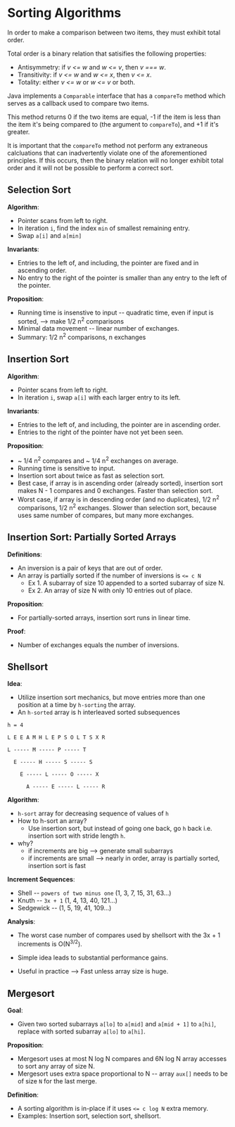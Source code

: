 # Sorting Algorithms

In order to make a comparison between two items, they must exhibit total order.

Total order is a binary relation that satisifies the following properties:
- Antisymmetry: if _v <= w_ and _w <= v_, then _v === w_.
- Transitivity: if _v <= w_ and _w <= x_, then _v <= x_.
- Totality: either _v <= w_ or _w <= v_ or both.

Java implements a `Comparable` interface that has a `compareTo` method which serves as a callback used to compare two items.

This method returns 0 if the two items are equal, -1 if the item is less than the item it's being compared to (the argument to `compareTo`), and +1 if it's greater.

It is important that the `compareTo` method not perform any extraneous calcluations that can inadvertently violate one of the aforementioned principles. If this occurs, then the binary relation will no longer exhibit total order and it will not be possible to perform a correct sort.

## Selection Sort

**Algorithm**:

* Pointer scans from left to right.
* In iteration `i`, find the index `min` of smallest remaining entry.
* Swap `a[i]` and `a[min]`

**Invariants**:

* Entries to the left of, and including, the pointer are fixed and in ascending order.
* No entry to the right of the pointer is smaller than any entry to the left of the pointer.

**Proposition**:

* Running time is insenstive to input -- quadratic time, even if input is sorted, --> make 1/2 n<sup>2</sup> comparisons
* Minimal data movement -- linear number of exchanges.
* Summary: 1/2 n<sup>2</sup> comparisons, n exchanges

## Insertion Sort

**Algorithm**:

* Pointer scans from left to right.
* In iteration `i`, swap `a[i]` with each larger entry to its left.

**Invariants**:

* Entries to the left of, and including, the pointer are in ascending order.
* Entries to the right of the pointer have not yet been seen.

**Proposition**:

* ~ 1/4 n<sup>2</sup> compares and ~ 1/4 n<sup>2</sup> exchanges on average.
* Running time is sensitive to input.
* Insertion sort about twice as fast as selection sort.
* Best case, if array is in ascending order (already sorted), insertion sort makes N - 1 compares and 0 exchanges. Faster than selection sort.
* Worst case, if array is in descending order (and no duplicates), 1/2 n<sup>2</sup> comparisons, 1/2 n<sup>2</sup> exchanges. Slower than selection sort, because uses same number of compares, but many more exchanges.

## Insertion Sort: Partially Sorted Arrays

**Definitions**:

* An inversion is a pair of keys that are out of order.
* An array is partially sorted if the number of inversions is `<= c N`
    * Ex 1. A subarray of size 10 appended to a sorted subarray of size N.
    * Ex 2. An array of size N with only 10 entries out of place.

**Proposition**:

* For partially-sorted arrays, insertion sort runs in linear time.

**Proof**:

* Number of exchanges equals the number of inversions.

## Shellsort

**Idea**:

* Utilize insertion sort mechanics, but move entries more than one position at a time by `h-sorting` the array.
* An `h-sorted` array is h interleaved sorted subsequences

```
h = 4

L E E A M H L E P S O L T S X R

L ----- M ----- P ----- T

  E ----- H ----- S ----- S

    E ----- L ----- O ----- X

      A ----- E ----- L ----- R
```

**Algorithm**:

* `h-sort` array for decreasing sequence of values of `h`
* How to h-sort an array?
    * Use insertion sort, but instead of going one back, go `h` back i.e. insertion sort with stride length `h`.
* why?
    * if increments are big --> generate small subarrays
    * if increments are small --> nearly in order, array is partially sorted, insertion sort is fast

**Increment Sequences**:

* Shell -- `powers of two minus one` (1, 3, 7, 15, 31, 63...)
* Knuth -- `3x + 1` (1, 4, 13, 40, 121...)
* Sedgewick -- (1, 5, 19, 41, 109...)

**Analysis**:

* The worst case number of compares used by shellsort with the 3x + 1 increments is O(N<sup>3/2</sup>).

* Simple idea leads to substantial performance gains.

* Useful in practice --> Fast unless array size is huge.

## Mergesort

**Goal**:

* Given two sorted subarrays `a[lo]` to `a[mid]` and `a[mid + 1]` to `a[hi]`, replace with sorted subarray `a[lo]` to `a[hi]`.

**Proposition**:

* Mergesort uses at most N log N compares and 6N log N array accesses to sort any array of size N.
* Mergesort uses extra space proportional to N -- array `aux[]` needs to be of size `N` for the last merge.

**Definition**:

* A sorting algorithm is in-place if it uses `<= c log N` extra memory.
* Examples: Insertion sort, selection sort, shellsort.
